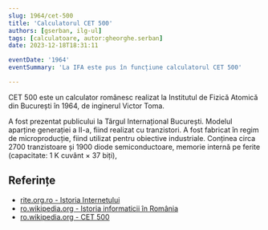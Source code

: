 ```yaml
---
slug: 1964/cet-500
title: 'Calculatorul CET 500'
authors: [gserban, ilg-ul]
tags: [calculatoare, autor:gheorghe.serban]
date: 2023-12-18T18:31:11

eventDate: '1964'
eventSummary: 'La IFA este pus în funcțiune calculatorul CET 500'

---
```


CET 500 este un calculator românesc realizat la Institutul de Fizică
Atomică din București în 1964, de inginerul Victor Toma.

<!-- truncate -->

A fost prezentat publicului la Târgul Internațional București.
Modelul aparține generației a II-a, fiind realizat cu tranzistori.
A fost fabricat în regim de microproducție, fiind utilizat pentru
obiective industriale. Conținea circa 2700 tranzistoare și 1900 diode
semiconductoare, memorie internă pe ferite (capacitate: 1 K cuvânt × 37 biți),

## Referințe

- [rite.org.ro - Istoria Internetului](https://rite.org.ro/istoria-internetului/)
- [ro.wikipedia.org - Istoria informaticii în România](https://ro.wikipedia.org/wiki/Istoria_informaticii_în_România)
- [ro.wikipedia.org - CET 500](https://ro.wikipedia.org/wiki/CET_500)
